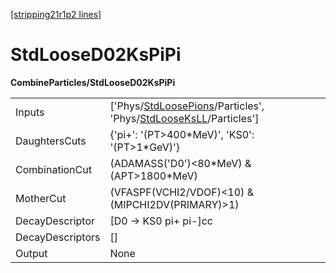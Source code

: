 [[stripping21r1p2 lines]](./stripping21r1p2-index)

# StdLooseD02KsPiPi

**CombineParticles/StdLooseD02KsPiPi**

|                  |                                                                                                                                                                        |
|------------------|------------------------------------------------------------------------------------------------------------------------------------------------------------------------|
| Inputs           | ['Phys/[StdLoosePions](./stripping21r1p2-commonparticles-stdloosepions)/Particles', 'Phys/[StdLooseKsLL](./stripping21r1p2-commonparticles-stdlooseksll)/Particles'] |
| DaughtersCuts    | {'pi+': '(PT\>400\*MeV)', 'KS0': '(PT\>1\*GeV)'}                                                                                                                       |
| CombinationCut   | (ADAMASS('D0')\<80\*MeV) & (APT\>1800\*MeV)                                                                                                                            |
| MotherCut        | (VFASPF(VCHI2/VDOF)\<10) & (MIPCHI2DV(PRIMARY)\>1)                                                                                                                     |
| DecayDescriptor  | [D0 -\> KS0 pi+ pi-]cc                                                                                                                                               |
| DecayDescriptors | []                                                                                                                                                                   |
| Output           | None                                                                                                                                                                   |
